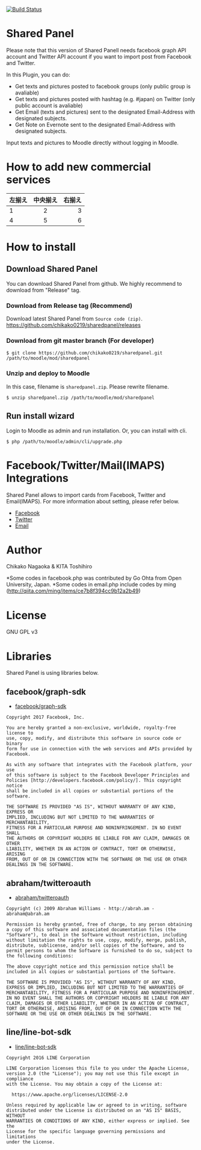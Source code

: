 [![Build Status](https://travis-ci.org/yuesan/sharedpanel.svg?branch=master)](https://travis-ci.org/yuesan/sharedpanel)

# Shared Panel

Please note that this version of Shared Panell needs facebook graph API account
and Twitter API account if you want to import post from Facebook and Twitter.

In this Plugin, you can do:

* Get texts and pictures posted to facebook groups (only public group is avaliable)
* Get texts and pictures posted with hashtag (e.g. #japan) on Twitter (only public account is avaliable)
* Get Email (texts and pictures) sent to the designated Email-Address with designated subjects.
* Get Note on Evernote sent to  the designated Email-Address with designated subjects.

Input texts and pictures to Moodle directly without logging in Moodle.

# How to add new commercial services
| 左揃え | 中央揃え | 右揃え |
|:---|:---:|---:|
|1 |2 |3 |
|4 |5 |6 |

# How to install
## Download Shared Panel
You can download Shared Panel from github.
We highly recommend to download from "Release" tag.

### Download from Release tag (Recommend)
Download latest Shared Panel from  `Source code (zip)`. 
https://github.com/chikako0219/sharedpanel/releases

### Download from git master branch (For developer)

``` shell
$ git clone https://github.com/chikako0219/sharedpanel.git /path/to/moodle/mod/sharedpanel
```

### Unzip and deploy to Moodle
In this case, filename is `sharedpanel.zip`. Please rewrite filename.

```
$ unzip sharedpanel.zip /path/to/moodle/mod/sharedpanel
```

## Run install wizard

Login to Moodle as admin and run installation. Or, you can install with cli.

``` shell
$ php /path/to/moodle/admin/cli/upgrade.php
```

# Facebook/Twitter/Mail(IMAPS) Integrations
Shared Panel allows to import cards from Facebook, Twitter and Email(IMAPS). For more information about setting, please refer below.

* [Facebook](https://github.com/chikako0219/sharedpanel/wiki/Facebook)
* [Twitter](https://github.com/chikako0219/sharedpanel/wiki/Twitter)
* [Email](https://github.com/chikako0219/sharedpanel/wiki/Email)

# Author
Chikako Nagaoka & KITA Toshihiro

*Some codes in facebook.php was contributed by Go Ohta from Open University, Japan.
*Some codes in email.php include codes by ming (http://qiita.com/ming/items/ce7b8f394cc9b12a2b49)

# License
GNU GPL v3

# Libraries
Shared Panel is using libraries below.

## facebook/graph-sdk

* [facebook/graph-sdk](https://github.com/facebook/php-graph-sdk)

```
Copyright 2017 Facebook, Inc.

You are hereby granted a non-exclusive, worldwide, royalty-free license to
use, copy, modify, and distribute this software in source code or binary
form for use in connection with the web services and APIs provided by
Facebook.

As with any software that integrates with the Facebook platform, your use
of this software is subject to the Facebook Developer Principles and
Policies [http://developers.facebook.com/policy/]. This copyright notice
shall be included in all copies or substantial portions of the software.

THE SOFTWARE IS PROVIDED "AS IS", WITHOUT WARRANTY OF ANY KIND, EXPRESS OR
IMPLIED, INCLUDING BUT NOT LIMITED TO THE WARRANTIES OF MERCHANTABILITY,
FITNESS FOR A PARTICULAR PURPOSE AND NONINFRINGEMENT. IN NO EVENT SHALL
THE AUTHORS OR COPYRIGHT HOLDERS BE LIABLE FOR ANY CLAIM, DAMAGES OR OTHER
LIABILITY, WHETHER IN AN ACTION OF CONTRACT, TORT OR OTHERWISE, ARISING
FROM, OUT OF OR IN CONNECTION WITH THE SOFTWARE OR THE USE OR OTHER
DEALINGS IN THE SOFTWARE.
```

## abraham/twitteroauth

* [abraham/twitteroauth](https://github.com/abraham/twitteroauth)

```
Copyright (c) 2009 Abraham Williams - http://abrah.am - abraham@abrah.am

Permission is hereby granted, free of charge, to any person obtaining a copy of this software and associated documentation files (the "Software"), to deal in the Software without restriction, including without limitation the rights to use, copy, modify, merge, publish, distribute, sublicense, and/or sell copies of the Software, and to permit persons to whom the Software is furnished to do so, subject to the following conditions:

The above copyright notice and this permission notice shall be included in all copies or substantial portions of the Software.

THE SOFTWARE IS PROVIDED "AS IS", WITHOUT WARRANTY OF ANY KIND, EXPRESS OR IMPLIED, INCLUDING BUT NOT LIMITED TO THE WARRANTIES OF MERCHANTABILITY, FITNESS FOR A PARTICULAR PURPOSE AND NONINFRINGEMENT. IN NO EVENT SHALL THE AUTHORS OR COPYRIGHT HOLDERS BE LIABLE FOR ANY CLAIM, DAMAGES OR OTHER LIABILITY, WHETHER IN AN ACTION OF CONTRACT, TORT OR OTHERWISE, ARISING FROM, OUT OF OR IN CONNECTION WITH THE SOFTWARE OR THE USE OR OTHER DEALINGS IN THE SOFTWARE.
```

## line/line-bot-sdk
* [line/line-bot-sdk](https://github.com/line/line-bot-sdk-php)

```
Copyright 2016 LINE Corporation

LINE Corporation licenses this file to you under the Apache License,
version 2.0 (the "License"); you may not use this file except in compliance
with the License. You may obtain a copy of the License at:

  https://www.apache.org/licenses/LICENSE-2.0

Unless required by applicable law or agreed to in writing, software
distributed under the License is distributed on an "AS IS" BASIS, WITHOUT
WARRANTIES OR CONDITIONS OF ANY KIND, either express or implied. See the
License for the specific language governing permissions and limitations
under the License.
```
